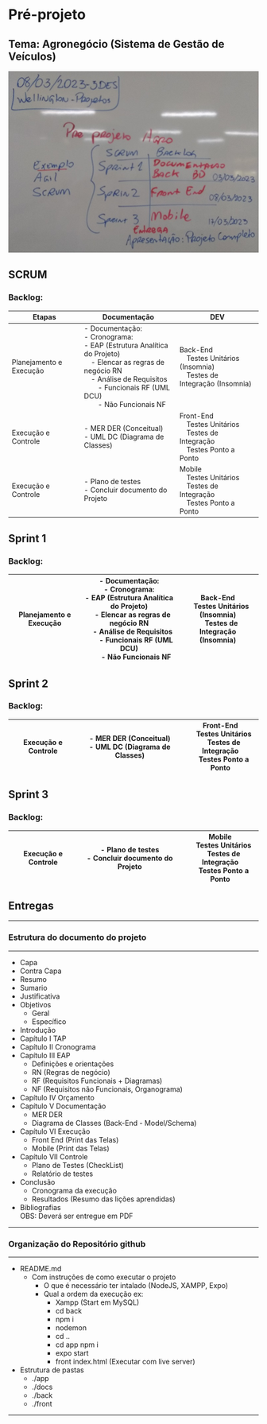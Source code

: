 # Pré-projeto
## Tema: Agronegócio (Sistema de Gestão de Veículos)
![Agil Scrum](./lousa.jpg)
## SCRUM
### Backlog:
|Etapas|Documentação|DEV|
|-|-|-|
|Planejamento e Execução|- Documentação:<br>- Cronograma:<br>- EAP (Estrutura Analítica do Projeto)<br>&emsp;- Elencar as regras de negócio RN<br>&emsp;- Análise de Requisitos<br>&emsp;&emsp;- Funcionais RF (UML DCU)<br>&emsp;&emsp;- Não Funcionais NF|Back-End<br>&emsp;Testes Unitários (Insomnia)<br>&emsp;Testes de Integração (Insomnia)|
|Execução e Controle|- MER DER (Conceitual)<br>- UML DC (Diagrama de Classes)|Front-End<br>&emsp;Testes Unitários<br>&emsp;Testes de Integração<br>&emsp;Testes Ponto a Ponto|
|Execução e Controle|- Plano de testes<br>- Concluir documento do Projeto|Mobile<br>&emsp;Testes Unitários<br>&emsp;Testes de Integração<br>&emsp;Testes Ponto a Ponto|

## Sprint 1
### Backlog:
|Planejamento e Execução|- Documentação:<br>- Cronograma:<br>- EAP (Estrutura Analítica do Projeto)<br>&emsp;- Elencar as regras de negócio RN<br>&emsp;- Análise de Requisitos<br>&emsp;&emsp;- Funcionais RF (UML DCU)<br>&emsp;&emsp;- Não Funcionais NF|Back-End<br>&emsp;Testes Unitários (Insomnia)<br>&emsp;Testes de Integração (Insomnia)|
|-|-|-|
## Sprint 2
### Backlog:
|Execução e Controle|- MER DER (Conceitual)<br>- UML DC (Diagrama de Classes)|Front-End<br>&emsp;Testes Unitários<br>&emsp;Testes de Integração<br>&emsp;Testes Ponto a Ponto|
|-|-|-|

## Sprint 3
### Backlog:
|Execução e Controle|- Plano de testes<br>- Concluir documento do Projeto|Mobile<br>&emsp;Testes Unitários<br>&emsp;Testes de Integração<br>&emsp;Testes Ponto a Ponto|
|-|-|-|

## Entregas
---
### Estrutura do documento do projeto
---
- Capa
- Contra Capa
- Resumo
- Sumario
- Justificativa
- Objetivos
    - Geral
    - Específico
- Introdução
- Capítulo I TAP
- Capítulo II Cronograma
- Capítulo III EAP
    - Definições e orientações
    - RN (Regras de negócio)
    - RF (Requisitos Funcionais + Diagramas)
    - NF (Requisitos não Funcionais, Organograma)
- Capítulo IV Orçamento
- Capítulo V Documentação
    - MER DER
    - Diagrama de Classes (Back-End - Model/Schema)
- Capítulo VI Execução
    - Front End (Print das Telas)
    - Mobile (Print das Telas)
- Capítulo VII Controle
    - Plano de Testes (CheckList)
    - Relatório de testes
- Conclusão
    - Cronograma da execução
    - Resultados (Resumo das lições aprendidas)
- Bibliografias
<br>OBS: Deverá ser entregue em PDF
---
### Organização do Repositório github
---
- README.md 
   - Com instruções de como executar o projeto
       - O que é necessário ter intalado (NodeJS, XAMPP, Expo)
       - Qual a ordem da execução ex:
           - Xampp (Start em MySQL)
           - cd back
           - npm i
           - nodemon
           - cd ..
           - cd app npm i
           - expo start
           - front index.html (Executar com live server)
- Estrutura de pastas
    - ./app
    - ./docs
    - ./back
    - ./front
---
